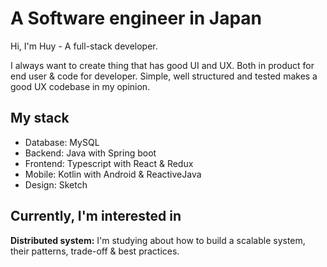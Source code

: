 # A Software engineer in Japan
Hi, I'm Huy - A full-stack developer.

I always want to create thing that has good UI and UX.
Both in product for end user & code for developer.
Simple, well structured and tested makes a good UX codebase in my opinion.

## My stack
* Database: MySQL
* Backend: Java with Spring boot
* Frontend: Typescript with React & Redux
* Mobile: Kotlin with Android & ReactiveJava
* Design: Sketch

## Currently, I'm interested in
**Distributed system:**
I'm studying about how to build a scalable system, their patterns, trade-off & best practices.
